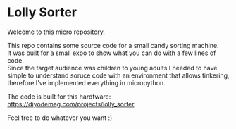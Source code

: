 # Lolly Sorter

Welcome to this micro repository. 

This repo contains some source code for a small candy sorting machine.  
It was built for a small expo to show what you can do with a few lines of code.  
Since the target audience was children to young adults I needed to have simple to understand soruce code with an environment that allows tinkering, therefore I've implemented everything in micropython.

The code is built for this hardtware: https://diyodemag.com/projects/lolly_sorter


Feel free to do whatever you want :)
